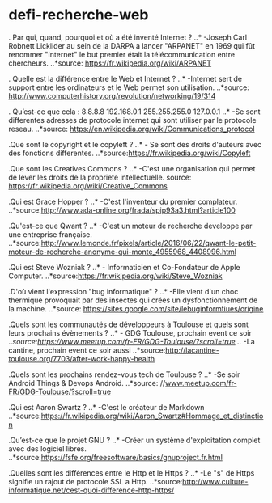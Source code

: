 # defi-recherche-web

. Par qui, quand, pourquoi et où a été inventé Internet ?
..*	-Joseph Carl Robnett Licklider au sein de la DARPA a lancer "ARPANET" en 1969 qui fût renommer "Internet" le but premier était la télécommunication entre chercheurs.
..*source: https://fr.wikipedia.org/wiki/ARPANET

. Quelle est la différence entre le Web et Internet ?
..* 	-Internet sert de support entre les ordinateurs et le Web permet son utilisation.
..*source: http://www.computerhistory.org/revolution/networking/19/314

. Qu’est-ce que cela :
8.8.8.8
192.168.0.1
255.255.255.0
127.0.0.1
..*	-Se sont differentes adresses de protocole internet qui sont utiliser par le protocole reseau.
..*source: https://en.wikipedia.org/wiki/Communications_protocol

.Que sont le copyright et le copyleft ?
..*	- Se sont des droits d'auteurs avec des fonctions differentes.
..*source:https://fr.wikipedia.org/wiki/Copyleft

.Que sont les Creatives Commons ?
..*	-C'est une organisation qui permet de lever les droits de la propriete intellectuelle.
source: https://fr.wikipedia.org/wiki/Creative_Commons

.Qui est Grace Hopper ?
..*	-C'est l'inventeur du premier complateur.
..*source:http://www.ada-online.org/frada/spip93a3.html?article100

.Qu'est-ce que Qwant ?
..*	-C'est un moteur de recherche developpe par une entreprise française.
..*source:http://www.lemonde.fr/pixels/article/2016/06/22/qwant-le-petit-moteur-de-recherche-anonyme-qui-monte_4955968_4408996.html

.Qui est Steve Wozniak ?
..*	- Informaticien et Co-Fondateur de Apple Computer.
..*source:https://fr.wikipedia.org/wiki/Steve_Wozniak

.D'où vient l'expression "bug informatique" ?
..*	-Elle vient d'un choc thermique provoquait par des insectes qui crées un dysfonctionnement de la machine.
..*source: https://sites.google.com/site/lebuginformtiues/origine

.Quels sont les communautés de développeurs à Toulouse et quels sont leurs prochains évènements ?
..*	- GDG Toulouse, prochain event ce soir
..*source:https://www.meetup.com/fr-FR/GDG-Toulouse/?scroll=true
..*	-La cantine, prochain event ce soir aussi
..*source:http://lacantine-toulouse.org/7703/after-work-happy-health

.Quels sont les prochains rendez-vous tech de Toulouse ?
..*	-Se soir Android Things & Devops Android.
..*source: //www.meetup.com/fr-FR/GDG-Toulouse/?scroll=true

.Qui est Aaron Swartz ?
..* -C'est le créateur de Markdown
..*source:https://fr.wikipedia.org/wiki/Aaron_Swartz#Hommage_et_distinction

.Qu’est-ce que le projet GNU ?
..* -Créer un système d'exploitation complet avec des logiciel libres.
..*source:https://fsfe.org/freesoftware/basics/gnuproject.fr.html

.Quelles sont les différences entre le Http et le Https ?
..* -Le "s" de Https signifie un rajout de protocole SSL a Http.
..*source:http://www.culture-informatique.net/cest-quoi-difference-http-https/